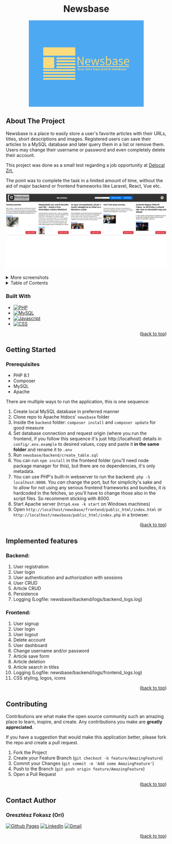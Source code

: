 <h1 align="center">Newsbase</h1>

  <p align="center">
  <a href="https://github.com/ori-123/newsbase">
    <img src="newsbase-git-logo.png" alt="Logo" width="360">
  </a>
  </p>

<h2 id="about-the-project">About The Project</h2>

Newsbase is a place to easily store a user's favorite articles with their URLs, titles, short descriptions
and images. Registered users can save their articles to a MySQL database and later query them in a list
or remove them. Users may change their username or password and even completely delete their account.

This project was done as a small test regarding a job opportunity at <a href="https://delocal.hu/">Delocal Zrt.</a>

The point was to complete the task in a limited amount of time, without the aid of major backend or frontend frameworks like Laravel,
React, Vue etc.

<img src="screenshots/articles.png" alt="Newsbase" width="1000">

<p></p>

<details>
    <summary>More screenshots</summary>
    <p><img src="screenshots/landingpage.png" alt="Newsbase" width="1000"></p>
    <p><img src="screenshots/addarticle.png" alt="Newsbase" width="1000"></p>
    <p><img src="screenshots/edit.png" alt="Newsbase" width="1000"></p>
    <p><img src="screenshots/hover.png" alt="Newsbase"></p>
</details>
<details>
  <summary>Table of Contents</summary>
  <ol>
    <li>
      <a href="#about-the-project">About The Project</a>
      <ul>
        <li><a href="#built-with">Built With</a></li>
        <li><a href="#implemented-features">Implemented features</a></li>
      </ul>
    </li>
     <li>
       <a href="#getting-started">Getting Started</a>
      <ul>
      <li><a href="#prerequisites">Prerequisites</a></li>
     </li>
    <li><a href="#contributing">Contributing</a></li>
    <li><a href="#contact-author">Contact Authors</a></li>
  </ol>
</details>

<h3 id="built-with">Built With</h3>

* [![PHP][PHP]][PHP-url]
* [![MySQL][MySQL]][MySQL-url]
* [![Javascript][Javascript]][Javascript-url]
* [![CSS][CSS]][CSS-url]

<p align="right">(<a href="#about-the-project">back to top</a>)</p>

<h2 id="getting-started">Getting Started</h2>

<h3 id="prerequisites">Prerequisites</h3>

* PHP 8.1
* Composer
* MySQL
* Apache

There are multiple ways to run the application, this is one sequence:

1. Create local MySQL database in preferred manner
2. Clone repo to Apache htdocs' `newsbase` folder
3. Inside the `backend` folder: `composer install` and `composer update` for good measure
4. Set database connection and request origin (where you run the frontend, if you follow this sequence it's just http://localhost)
   details in `config/.env.example` to desired values, copy and paste it <b>in the same folder</b> and rename it to `.env`
5. Run `newsbase/backend/create_table.sql`
6. You can run `npm install` in the frontend folder (you'll need node package manager for this), but there are no dependencies,
   it's only metadata.
7. You can use PHP's built-in webserver to run the backend: `php -S localhost:8000`. You _can_ change the port, but for simplicity's
   sake and to allow for not using any serious frontend frameworks and bundles, it _is_ hardcoded in the fetches, so you'll have
   to change those also in the script files. So recomment sticking with 8000.
8. Start Apache server (`httpd.exe -k start` on Windows machines)
9. Open `http://localhost/newsbase/frontend/public_html/index.html` or `http://localhost/newsbase/public_html/index.php` in
   a browser.

<p align="right">(<a href="#about-the-project">back to top</a>)</p>

<h2 id="implemented-features">Implemented features</h2>

### Backend:

1. User registration
2. User login
3. User authentication and authorization with sessions
4. User CRUD
5. Article CRUD
6. Persistence
7. Logging (Logfile: newsbase/backend/logs/backend_logs.log)

### Frontend:

1. User signup
2. User login
3. User logout
4. Delete account
5. User dashboard
6. Change username and/or password
7. Article save form
8. Article deletion
9. Article search in titles
10. Logging (Logfile: newsbase/backend/logs/frontend_logs.log)
11. CSS styling, logos, icons

<p align="right">(<a href="#about-the-project">back to top</a>)</p>

<h2 id="contributing">Contributing</h2>

Contributions are what make the open source community such an amazing place to learn, inspire, and create. Any
contributions you make are **greatly appreciated**.

If you have a suggestion that would make this application better, please fork the repo and create a pull request.

1. Fork the Project
2. Create your Feature Branch (```git checkout -b feature/AmazingFeature```)
3. Commit your Changes (`git commit -m 'Add some AmazingFeature'`)
4. Push to the Branch (`git push origin feature/AmazingFeature`)
5. Open a Pull Request

<p align="right">(<a href="#about-the-project">back to top</a>)</p>

<h2 id="contact-author">Contact Author</h2>

### Oresztész Fokasz (Ori)

[![Github Pages]](https://github.com/ori-123/)
[![LinkedIn]](https://www.linkedin.com/in/ori-fokas/)
[![Gmail]](mailto:fokaszo@gmail.com)

<p align="right">(<a href="#about-the-project">back to top</a>)</p>

<!-- MARKDOWN LINKS & IMAGES -->

[PHP]: https://img.shields.io/badge/PHP-777BB4?style=for-the-badge&logo=php&logoColor=white
[PHP-url]: https://www.php.net/
[MySQL]: https://img.shields.io/badge/MySQL-00000F?style=for-the-badge&logo=mysql&logoColor=white
[MySQL-url]: https://www.mysql.com/
[Javascript]: https://img.shields.io/badge/JavaScript-F7DF1E?style=for-the-badge&logo=javascript&logoColor=black
[Javascript-url]: https://www.javascript.com/
[CSS]: https://img.shields.io/badge/CSS-239120?&style=for-the-badge&logo=css3&logoColor=white
[CSS-url]: https://developer.mozilla.org/en-US/docs/Web/CSS


[Github Pages]: https://img.shields.io/badge/github-121013?style=for-the-badge&logo=github&logoColor=white
[LinkedIn]: https://img.shields.io/badge/LinkedIn-0077B5?style=for-the-badge&logo=linkedin&logoColor=white
[Gmail]: https://img.shields.io/badge/Gmail-D14836?style=for-the-badge&logo=gmail&logoColor=white
